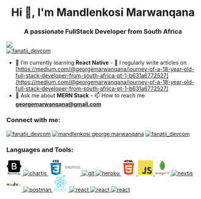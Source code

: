 <h1 align="center">Hi 👋, I'm Mandlenkosi Marwanqana</h1>
<h3 align="center">A passionate FullStack Developer from South Africa</h3>

<img
  src="https://external-content.duckduckgo.com/iu/?u=https%3A%2F%2Fmedia1.giphy.com%2Fmedia%2FqgQUggAC3Pfv687qPC%2Fgiphy.gif&f=1&nofb=1&ipt=ed7741e207bd5c14a4eeeb5a86c073b2f8fd5b9feaff0c0c1deff858d9d6979a&ipo=images"
  align="right"
  width="510"
/>

<p align="left">
  <a href="https://twitter.com/fanatii_dev" target="blank"
    ><img src="https://img.shields.io/twitter/follow/fanatii_devcom?logo=twitter&style=for-the-badge" alt="fanatii_devcom"
  /></a>
</p>

- 🌱 I’m currently learning **React Native** - 📝 I regularly write articles on
[https://medium.com/@georgemarwanqana/journey-of-a-18-year-old-full-stack-developer-from-south-africa-pt-1-b631a6772527](https://medium.com/@georgemarwanqana/journey-of-a-18-year-old-full-stack-developer-from-south-africa-pt-1-b631a6772527)
- 💬 Ask me about **MERN Stack** - 📫 How to reach me **georgemarwanqana@gmail.com**

<h3 align="left">Connect with me:</h3>
<p align="left">
  <a href="https://twitter.com/fanatii_devcom" target="blank"
    ><img
      align="center"
      src="https://raw.githubusercontent.com/rahuldkjain/github-profile-readme-generator/master/src/images/icons/Social/twitter.svg"
      alt="fanatii_devcom"
      height="30"
      width="40"
  /></a>
  <a href="https://linkedin.com/in/mandlenkosi george marwanqana" target="blank"
    ><img
      align="center"
      src="https://raw.githubusercontent.com/rahuldkjain/github-profile-readme-generator/master/src/images/icons/Social/linked-in-alt.svg"
      alt="mandlenkosi george marwanqana"
      height="30"
      width="40"
  /></a>
  <a href="https://instagram.com/fanatii_devcom" target="blank"
    ><img
      align="center"
      src="https://raw.githubusercontent.com/rahuldkjain/github-profile-readme-generator/master/src/images/icons/Social/instagram.svg"
      alt="fanatii_devcom"
      height="30"
      width="40"
  /></a>
</p>

<h3 align="left">Languages and Tools:</h3>
<p align="left">
  <a href="https://getbootstrap.com" target="_blank" rel="noreferrer">
    <img
      src="https://raw.githubusercontent.com/devicons/devicon/master/icons/bootstrap/bootstrap-plain-wordmark.svg"
      alt="bootstrap"
      width="40"
      height="40"
    />
  </a>
  <a href="https://www.chartjs.org" target="_blank" rel="noreferrer">
    <img src="https://www.chartjs.org/media/logo-title.svg" alt="chartjs" width="40" height="40" />
  </a>
  <a href="https://www.w3schools.com/css/" target="_blank" rel="noreferrer">
    <img src="https://raw.githubusercontent.com/devicons/devicon/master/icons/css3/css3-original-wordmark.svg" alt="css3" width="40" height="40" />
  </a>
  <a href="https://expressjs.com" target="_blank" rel="noreferrer">
    <img
      src="https://raw.githubusercontent.com/devicons/devicon/master/icons/express/express-original-wordmark.svg"
      alt="express"
      width="40"
      height="40"
    />
  </a>
  <a href="https://git-scm.com/" target="_blank" rel="noreferrer">
    <img src="https://www.vectorlogo.zone/logos/git-scm/git-scm-icon.svg" alt="git" width="40" height="40" />
  </a>
  <a href="https://heroku.com" target="_blank" rel="noreferrer">
    <img src="https://www.vectorlogo.zone/logos/heroku/heroku-icon.svg" alt="heroku" width="40" height="40" />
  </a>
  <a href="https://www.w3.org/html/" target="_blank" rel="noreferrer">
    <img src="https://raw.githubusercontent.com/devicons/devicon/master/icons/html5/html5-original-wordmark.svg" alt="html5" width="40" height="40" />
  </a>
  <a href="https://developer.mozilla.org/en-US/docs/Web/JavaScript" target="_blank" rel="noreferrer">
    <img
      src="https://raw.githubusercontent.com/devicons/devicon/master/icons/javascript/javascript-original.svg"
      alt="javascript"
      width="40"
      height="40"
    />
  </a>
  <a href="https://www.mongodb.com/" target="_blank" rel="noreferrer">
    <img
      src="https://raw.githubusercontent.com/devicons/devicon/master/icons/mongodb/mongodb-original-wordmark.svg"
      alt="mongodb"
      width="40"
      height="40"
    />
  </a>
  <a href="https://nextjs.org/" target="_blank" rel="noreferrer">
    <img src="https://cdn.worldvectorlogo.com/logos/nextjs-2.svg" alt="nextjs" width="40" height="40" />
  </a>
  <a href="https://nodejs.org" target="_blank" rel="noreferrer">
    <img
      src="https://raw.githubusercontent.com/devicons/devicon/master/icons/nodejs/nodejs-original-wordmark.svg"
      alt="nodejs"
      width="40"
      height="40"
    />
  </a>
  <a href="https://postman.com" target="_blank" rel="noreferrer">
    <img src="https://www.vectorlogo.zone/logos/getpostman/getpostman-icon.svg" alt="postman" width="40" height="40" />
  </a>
  <a href="https://reactjs.org/" target="_blank" rel="noreferrer">
    <img src="https://raw.githubusercontent.com/devicons/devicon/master/icons/react/react-original-wordmark.svg" alt="react" width="40" height="40" />
  </a>
  <a href="https://vuejs.org/" target="_blank" rel="noreferrer">
    <img src="https://e7.pngegg.com/pngimages/178/551/png-clipart-vue-js-javascript-framework-front-and-back-ends-github-technical-angle-text.png" alt="react" width="40" height="40" />
  </a>
  <a href="https://www.docker.com/" target="_blank" rel="noreferrer">
    <img src="https://static-00.iconduck.com/assets.00/docker-icon-512x438-ga1hb37h.png" alt="react" width="40" height="40" />
  </a>
  <a href="https://nestjs.com/" target="_blank" rel="noreferrer">
    <img src="https://cdn.dribbble.com/users/808903/screenshots/3831862/dribbble_szablon__1_1.png" alt="react" width="40" height="40" />
  </a>
</p>
